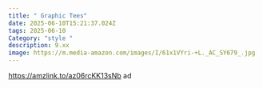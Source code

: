 ```yaml
---
title: " Graphic Tees"
date: 2025-06-10T15:21:37.024Z
tags: 2025-06-10
Category: "style "
description: 9.xx
image: https://m.media-amazon.com/images/I/61x1VYri-+L._AC_SY679_.jpg
---
```

https://amzlink.to/az06rcKK13sNb   ad